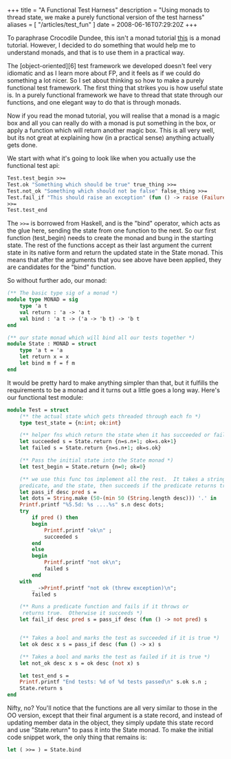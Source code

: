 +++
title = "A Functional Test Harness"
description = "Using monads to thread state, we make a purely functional version of the test harness"
aliases = [ "/articles/test_fun" ]
date = 2008-06-16T07:29:20Z
+++


To paraphrase Crocodile Dundee, this isn't a monad tutorial [this][5] is
a monad tutorial. However, I decided to do something that would help me
to understand monads, and that is to use them in a practical way.

The [object-oriented][6] test framework we developed doesn't feel very
idiomatic and as I learn more about FP, and it feels as if we could do
something a lot nicer. So I set about thinking so how to make a purely
functional test framework. The first thing that strikes you is how
useful state is. In a purely functional framework we have to thread
that state through our functions, and one elegant way to do that is
through monads.

Now if you read the monad tutorial, you will realise that a monad is a
magic box and all you can really do with a monad is put something in
the box, or apply a function which will return another magic box. This
is all very well, but its not great at explaining how (in a practical
sense) anything actually gets done.

We start with what it's going to look like when you actually use the
functional test api:
```Ocaml
Test.test_begin >>=
Test.ok "Something which should be true" true_thing >>=
Test.not_ok "Something which should not be false" false_thing >>=
Test.fail_if "This should raise an exception" (fun () -> raise (Failure "aiee"))
>>=
Test.test_end
```

The `>>=` is borrowed from Haskell, and is the "bind" operator, which
acts as the glue here, sending the state from one function to the next.
So our first function (test_begin) needs to create the monad and bung
in the starting state. The rest of the functions accept as their last
argument the current state in its native form and return the updated
state in the State monad. This means that after the arguments that you
see above have been applied, they are candidates for the "bind"
function.

So without further ado, our monad:
```Ocaml
(** The basic type sig of a monad *)
module type MONAD = sig
    type 'a t
    val return : 'a -> 'a t
    val bind : 'a t -> ('a -> 'b t) -> 'b t
end

(** our state monad which will bind all our tests together *)
module State : MONAD = struct
    type 'a t = 'a
    let return x = x
    let bind m f = f m
end
```

It would be pretty hard to make anything simpler than that, but it
fulfills the requirements to be a monad and it turns out a little goes
a long way. Here's our functional test module:
```Ocaml
module Test = struct
    (** the actual state which gets threaded through each fn *)
    type test_state = {n:int; ok:int}

    (** helper fns which return the state when it has succeeded or failed *)
    let succeeded s = State.return {n=s.n+1; ok=s.ok+1}
    let failed s = State.return {n=s.n+1; ok=s.ok}

    (** Pass the initial state into the State monad *)
    let test_begin = State.return {n=0; ok=0}

    (** we use this func tos implement all the rest.  It takes a string and a
    predicate, and the state, then succeeds if the predicate returns true. *)
    let pass_if desc pred s =
    let dots = String.make (50-(min 50 (String.length desc))) '.' in
    Printf.printf "%5.5d: %s ....%s" s.n desc dots;
    try
        if pred () then
        begin
            Printf.printf "ok\n" ;
            succeeded s
        end
        else
        begin
            Printf.printf "not ok\n";
            failed s
        end
    with
        _ ->Printf.printf "not ok (threw exception)\n";
        failed s

    (** Runs a predicate function and fails if it throws or
     returns true.  Otherwise it succeeds *)
    let fail_if desc pred s = pass_if desc (fun () -> not pred) s


    (** Takes a bool and marks the test as succeeded if it is true *)
    let ok desc x s = pass_if desc (fun () -> x) s

    (** Takes a bool and marks the test as failed if it is true *)
    let not_ok desc x s = ok desc (not x) s

    let test_end s =
    Printf.printf "End tests: %d of %d tests passed\n" s.ok s.n ;
    State.return s
end
```

Nifty, no? You'll notice that the functions are all very similar to
those in the OO version, except that their final argument is a state
record, and instead of updating member data in the object, they simply
update this state record and use "State.return" to pass it into the
State monad. To make the initial code snippet work, the only thing that
remains is:
```Ocaml
let ( >>= ) = State.bind
```
[5]: http://enfranchisedmind.com/blog/2007/08/06/a-monad-tutorial-for-ocaml/
